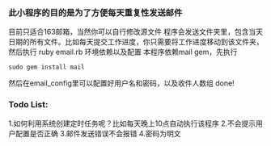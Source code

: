 ### 此小程序的目的是为了方便每天重复性发送邮件
目前只适合163邮箱，当然你可以自行修改源文件
程序会发送文件夹里，包含当天日期的所有文件。比如每天提交工作进度，你只需要将工作进度移动到该文件夹，然后执行
ruby email.rb
环境依赖以及配置
本程序依赖mail gem，先执行
```
sudo gem install mail
```

然后在email_config里可以配置好用户名和密码，以及收件人数组
done!

### Todo List:
1.如何利用系统创建定时任务呢？比如每天晚上10点自动执行该程序
2.不会提示用户配置是否正确
3.邮件发送错误不会报错
4.密码为明文
